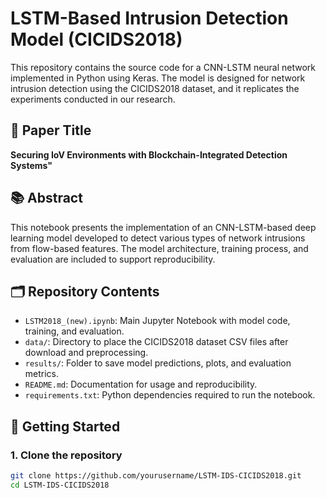 # LSTM-Based Intrusion Detection Model (CICIDS2018)

This repository contains the source code for a CNN-LSTM neural network implemented in Python using Keras. The model is designed for network intrusion detection using the CICIDS2018 dataset, and it replicates the experiments conducted in our research.

## 📄 Paper Title
**Securing IoV Environments with Blockchain-Integrated Detection Systems"**

## 📚 Abstract
This notebook presents the implementation of an CNN-LSTM-based deep learning model developed to detect various types of network intrusions from flow-based features. The model architecture, training process, and evaluation are included to support reproducibility.


## 🗂️ Repository Contents

- `LSTM2018_(new).ipynb`: Main Jupyter Notebook with model code, training, and evaluation.
- `data/`: Directory to place the CICIDS2018 dataset CSV files after download and preprocessing.
- `results/`: Folder to save model predictions, plots, and evaluation metrics.
- `README.md`: Documentation for usage and reproducibility.
- `requirements.txt`: Python dependencies required to run the notebook.

## 🚀 Getting Started

### 1. Clone the repository
```bash
git clone https://github.com/yourusername/LSTM-IDS-CICIDS2018.git
cd LSTM-IDS-CICIDS2018
